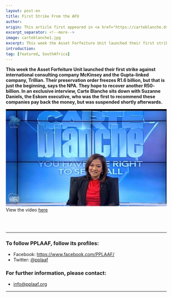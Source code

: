 ```yaml
---
layout: post-en
title: First Strike From the AFU 
author: 
origin: This article first appeared in <a href="https://carteblanche.dstv.com/first-strike-afu/" target="_blank">Carte Blanche</a>
excerpt_separator: <!--more-->
image: carteblanche1.jpg
excerpt: This week the Asset Forfeiture Unit launched their first strike against international consulting company McKinsey and the Gupta-linked company, Trillian. Their preservation order freezes R1.6 billion, but that is just the beginning, says the NPA.
introduction:
tag: [featured, SouthAfrica]
---
```

**This week the Asset Forfeiture Unit launched their first strike against international consulting company McKinsey and the Gupta-linked company, Trillian. Their preservation order freezes R1.6 billion, but that is just the beginning, says the NPA. They hope to recover another R50- billion. In an exclusive interview, Carte Blanche sits down with Suzanne Daniels, the Eskom executive, who was the first to recommend these companies pay back the money, but was suspended shortly afterwards.**

<a href="https://carteblanche.dstv.com/first-strike-afu/" target="blank"><img class="img-responsive img-post center-block" src="/img/posts/carteblanche1.jpg"></a>
<br>
View the video <a href="https://carteblanche.dstv.com/first-strike-afu/" target="blank">here</a>

<br>
<br>

----------------------

### To follow PPLAAF, follow its profiles:
- Facebook: <https://www.facebook.com/PPLAAF/>
- Twitter: [@pplaaf](https://twitter.com/pplaaf)

### For further information, please contact:
- [info@pplaaf.org](mailto:info@pplaaf.org)



-----
